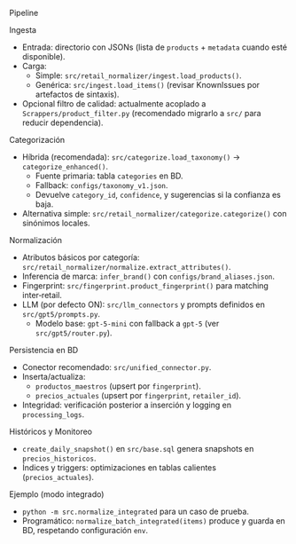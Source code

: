Pipeline

Ingesta
- Entrada: directorio con JSONs (lista de `products` + `metadata` cuando esté disponible).
- Carga:
  - Simple: `src/retail_normalizer/ingest.load_products()`.
  - Genérica: `src/ingest.load_items()` (revisar KnownIssues por artefactos de sintaxis).
- Opcional filtro de calidad: actualmente acoplado a `Scrappers/product_filter.py` (recomendado migrarlo a `src/` para reducir dependencia).

Categorización
- Híbrida (recomendada): `src/categorize.load_taxonomy()` → `categorize_enhanced()`.
  - Fuente primaria: tabla `categories` en BD.
  - Fallback: `configs/taxonomy_v1.json`.
  - Devuelve `category_id`, `confidence`, y sugerencias si la confianza es baja.
- Alternativa simple: `src/retail_normalizer/categorize.categorize()` con sinónimos locales.

Normalización
- Atributos básicos por categoría: `src/retail_normalizer/normalize.extract_attributes()`.
- Inferencia de marca: `infer_brand()` con `configs/brand_aliases.json`.
- Fingerprint: `src/fingerprint.product_fingerprint()` para matching inter‑retail.
- LLM (por defecto ON): `src/llm_connectors` y prompts definidos en `src/gpt5/prompts.py`.
  - Modelo base: `gpt-5-mini` con fallback a `gpt-5` (ver `src/gpt5/router.py`).

Persistencia en BD
- Conector recomendado: `src/unified_connector.py`.
- Inserta/actualiza:
  - `productos_maestros` (upsert por `fingerprint`).
  - `precios_actuales` (upsert por `fingerprint`, `retailer_id`).
- Integridad: verificación posterior a inserción y logging en `processing_logs`.

Históricos y Monitoreo
- `create_daily_snapshot()` en `src/base.sql` genera snapshots en `precios_historicos`.
- Índices y triggers: optimizaciones en tablas calientes (`precios_actuales`).

Ejemplo (modo integrado)
- `python -m src.normalize_integrated` para un caso de prueba.
- Programático: `normalize_batch_integrated(items)` produce y guarda en BD, respetando configuración `env`.
